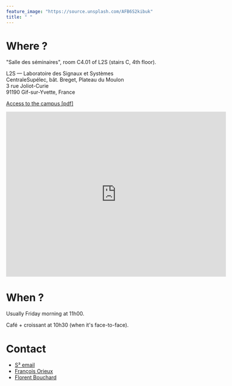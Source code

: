 ```yaml
---
feature_image: "https://source.unsplash.com/AFB6S2kibuk"
title: " "
---
```


# Where ?

"Salle des séminaires", room C4.01 of L2S (stairs C, 4th floor).

L2S — Laboratoire des Signaux et Systèmes<br/>
CentraleSupélec, bât. Breget, Plateau du Moulon<br/>
3 rue Joliot-Curie<br/>
91190 Gif-sur-Yvette, France

[Access to the campus [pdf]](https://www.centralesupelec.fr/sites/default/files/acces-campus-gif.pdf)<br/>


<div class="map"><iframe src="https://www.google.com/maps/embed?pb=!1m18!1m12!1m3!1d2632.8401845555304!2d2.161772315922743!3d48.70853551919994!2m3!1f0!2f0!3f0!3m2!1i1024!2i768!4f13.1!3m3!1m2!1s0x47e67f455392963f%3A0x5de275325a4a00b5!2sLaboratoire%20des%20Signaux%20et%20Syst%C3%A8mes!5e0!3m2!1sfr!2sfr!4v1602786736425!5m2!1sfr!2sfr" width="600" height="450" frameborder="0" style="border:0;" allowfullscreen="" aria-hidden="false" tabindex="0"> title="Acces to L2S" }}"></iframe></div>



<!-- {% include map.html id="!1m18!1m12!1m3!1d2632.8401845555304!2d2.161772315922743!3d48.70853551919994!2m3!1f0!2f0!3f0!3m2!1i1024!2i768!4f13.1!3m3!1m2!1s0x47e67f455392963f%3A0x5de275325a4a00b5!2sLaboratoire%20des%20Signaux%20et%20Syst%C3%A8mes!5e0!3m2!1sfr!2sfr!4v1602786736425!5m2!1sfr!2sfr" %} -->

<!-- {% include figure.html image="/assets/plan_acces.gif" caption="Acces to L2S" %} -->

# When ?

Usually Friday morning at 11h00. 

Café + croissant at 10h30 (when it's face-to-face).

# Contact

- [S³ email](mailto:seminaire.scube@l2s.centralesupelec.fr)
- [François Orieux](https://pro.orieux.fr)
- [Florent Bouchard](https://sites.google.com/view/florentbouchard/)

